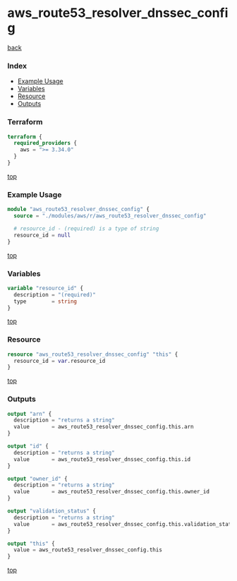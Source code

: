 # aws_route53_resolver_dnssec_config

[back](../aws.md)

### Index

- [Example Usage](#example-usage)
- [Variables](#variables)
- [Resource](#resource)
- [Outputs](#outputs)

### Terraform

```terraform
terraform {
  required_providers {
    aws = ">= 3.34.0"
  }
}
```

[top](#index)

### Example Usage

```terraform
module "aws_route53_resolver_dnssec_config" {
  source = "./modules/aws/r/aws_route53_resolver_dnssec_config"

  # resource_id - (required) is a type of string
  resource_id = null
}
```

[top](#index)

### Variables

```terraform
variable "resource_id" {
  description = "(required)"
  type        = string
}
```

[top](#index)

### Resource

```terraform
resource "aws_route53_resolver_dnssec_config" "this" {
  resource_id = var.resource_id
}
```

[top](#index)

### Outputs

```terraform
output "arn" {
  description = "returns a string"
  value       = aws_route53_resolver_dnssec_config.this.arn
}

output "id" {
  description = "returns a string"
  value       = aws_route53_resolver_dnssec_config.this.id
}

output "owner_id" {
  description = "returns a string"
  value       = aws_route53_resolver_dnssec_config.this.owner_id
}

output "validation_status" {
  description = "returns a string"
  value       = aws_route53_resolver_dnssec_config.this.validation_status
}

output "this" {
  value = aws_route53_resolver_dnssec_config.this
}
```

[top](#index)